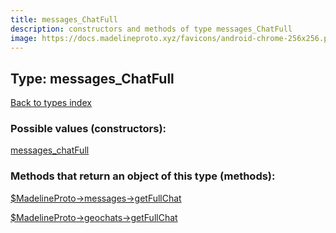 ```yaml
---
title: messages_ChatFull
description: constructors and methods of type messages_ChatFull
image: https://docs.madelineproto.xyz/favicons/android-chrome-256x256.png
---
```

## Type: messages\_ChatFull  
[Back to types index](index.md)



### Possible values (constructors):

[messages\_chatFull](../constructors/messages_chatFull.md)  



### Methods that return an object of this type (methods):

[$MadelineProto->messages->getFullChat](../methods/messages_getFullChat.md)  

[$MadelineProto->geochats->getFullChat](../methods/geochats_getFullChat.md)  



